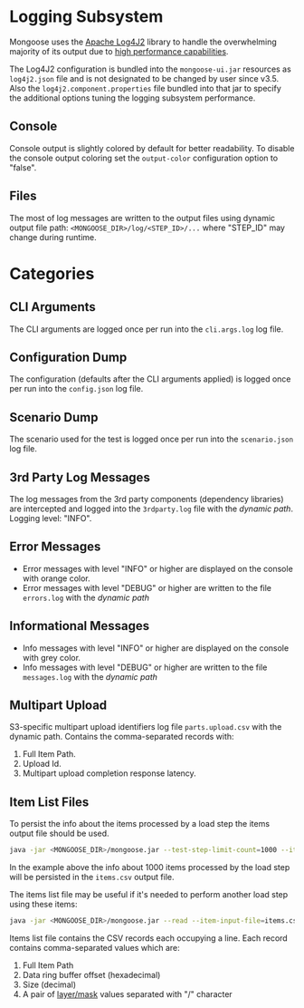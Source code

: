 # Logging Subsystem

Mongoose uses the [Apache Log4J2](http://logging.apache.org/log4j/2.x/) library to handle the
overwhelming majority of its output due to
[high performance capabilities](http://logging.apache.org/log4j/2.x/performance.html).

The Log4J2 configuration is bundled into the `mongoose-ui.jar` resources as `log4j2.json` file and
is not designated to be changed by user since v3.5. Also the `log4j2.component.properties` file
bundled into that jar to specify the additional options tuning the logging subsystem performance.

## Console

Console output is slightly colored by default for better readability.
To disable the console output coloring set the `output-color` configuration option to "false".

## Files

The most of log messages are written to the output files using dynamic output file path:
`<MONGOOSE_DIR>/log/<STEP_ID>/...` where "STEP_ID" may change during runtime.

# Categories

## CLI Arguments

The CLI arguments are logged once per run into the `cli.args.log` log
file.

## Configuration Dump

The configuration (defaults after the CLI arguments applied) is logged
once per run into the `config.json` log file.

## Scenario Dump

The scenario used for the test is logged once per run into the
`scenario.json` log file.

## 3rd Party Log Messages

The log messages from the 3rd party components (dependency libraries) are intercepted and logged
into the `3rdparty.log` file with the *dynamic path*. Logging level: "INFO".

## Error Messages

* Error messages with level "INFO" or higher are displayed on the console with orange color.
* Error messages with level "DEBUG" or higher are written to the file `errors.log` with the
  *dynamic path*

## Informational Messages

* Info messages with level "INFO" or higher are displayed on the console with grey color.
* Info messages with level "DEBUG" or higher are written to the file `messages.log` with the
  *dynamic path*

## Multipart Upload

S3-specific multipart upload identifiers log file `parts.upload.csv` with the dynamic path.
Contains the comma-separated records with:
1. Full Item Path.
2. Upload Id.
3. Multipart upload completion response latency.

## Item List Files

To persist the info about the items processed by a load step the items output file should be used.

```bash
java -jar <MONGOOSE_DIR>/mongoose.jar --test-step-limit-count=1000 --item-output-file=items.csv
```
In the example above the info about 1000 items processed by the load step will be persisted in the
`items.csv` output file.

The items list file may be useful if it's needed to perform another load step using these items:
```bash
java -jar <MONGOOSE_DIR>/mongoose.jar --read --item-input-file=items.csv
```

Items list file contains the CSV records each occupying a line.
Each record contains comma-separated values which are:
1. Full Item Path
2. Data ring buffer offset (hexadecimal)
3. Size (decimal)
4. A pair of [layer/mask](../design/data_reentrancy.md) values separated with "/" character
